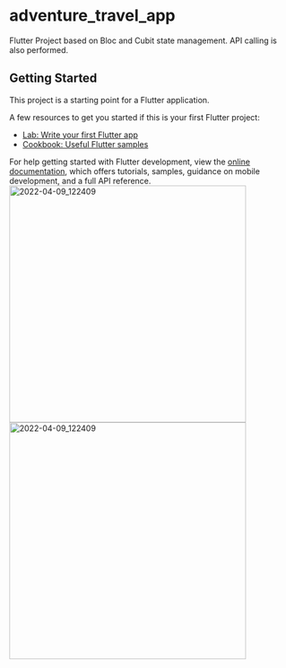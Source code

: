 # adventure_travel_app

Flutter Project based on Bloc and Cubit state management. API calling is also performed.

## Getting Started

This project is a starting point for a Flutter application.

A few resources to get you started if this is your first Flutter project:

- [Lab: Write your first Flutter app](https://docs.flutter.dev/get-started/codelab)
- [Cookbook: Useful Flutter samples](https://docs.flutter.dev/cookbook)

For help getting started with Flutter development, view the
[online documentation](https://docs.flutter.dev/), which offers tutorials,
samples, guidance on mobile development, and a full API reference.
<img  height="422" alt="2022-04-09_122409" src="https://user-images.githubusercontent.com/51397434/209446476-c077a9c8-843a-4b50-bc2a-993040a6dc9c.png">
<img  height="422" alt="2022-04-09_122409" src="https://user-images.githubusercontent.com/51397434/209446477-ad42d7f8-1d1e-4fea-b0ca-71f26d4522e2.png">


<!-- ![Screenshot_2022-12-24-23-12-34-43_24619fcc8a5d3fbba325b0ccdb770850](https://user-images.githubusercontent.com/51397434/209446476-c077a9c8-843a-4b50-bc2a-993040a6dc9c.png) -->
<!-- ![Screenshot_2022-12-24-23-11-02-47_24619fcc8a5d3fbba325b0ccdb770850](https://user-images.githubusercontent.com/51397434/209446477-ad42d7f8-1d1e-4fea-b0ca-71f26d4522e2.png) -->
